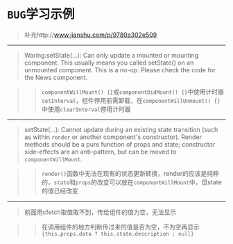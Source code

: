 # `BUG`学习示例

> 补充http://www.jianshu.com/p/9780a302e509

***

> Waring:setState(...): Can only update a mounted or mounting component. This usually means you called setState() on an unmounted component. This is a no-op. Please check the code for the News component.


>>```componentWillMount() {}```或```componentDidMount() {}```中使用计时器```setInterval```，组件停用前需卸载，在```componentWillUnmount() {}```中使用```clearInterval```停用计时器

***

> setState(...): Cannot update during an existing state transition (such as within `render` or another component's constructor). Render methods should be a pure function of props and state; constructor side-effects are an anti-pattern, but can be moved to `componentWillMount`.

>> ```render()```函数中无法在现有的状态更新转换，render的应该是纯粹的，```state```和```props```的改变可以放在```componentWillMount```中，但state的值已经改变

***

> 前面用cfetch取值取不到，传给组件的值为空，无法显示


>>在调用组件的地方判断传过来的值是否为空，不为空再显示  ```{this.props.data ? this.state.description : null}```
